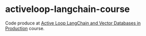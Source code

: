 # activeloop-langchain-course

Code produce at [Active Loop LangChain and Vector Databases in Production](https://learn.activeloop.ai/courses/take/langchain) course.
